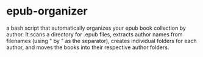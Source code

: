 # epub-organizer
a bash script that automatically organizes your epub book collection by author.
It scans a directory for .epub files, extracts author names from filenames (using " by " as the separator), creates individual folders for each author, and moves the books into their respective author folders.
